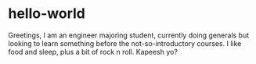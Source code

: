 # hello-world

Greetings, 
I am an engineer majoring student, currently doing generals 
but looking to learn something before the not-so-introductory courses. 
I like food and sleep, plus a bit of rock n roll. Kapeesh yo?

